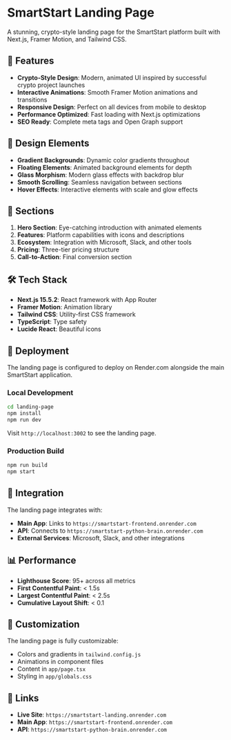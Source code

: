 # SmartStart Landing Page

A stunning, crypto-style landing page for the SmartStart platform built with Next.js, Framer Motion, and Tailwind CSS.

## 🚀 Features

- **Crypto-Style Design**: Modern, animated UI inspired by successful crypto project launches
- **Interactive Animations**: Smooth Framer Motion animations and transitions
- **Responsive Design**: Perfect on all devices from mobile to desktop
- **Performance Optimized**: Fast loading with Next.js optimizations
- **SEO Ready**: Complete meta tags and Open Graph support

## 🎨 Design Elements

- **Gradient Backgrounds**: Dynamic color gradients throughout
- **Floating Elements**: Animated background elements for depth
- **Glass Morphism**: Modern glass effects with backdrop blur
- **Smooth Scrolling**: Seamless navigation between sections
- **Hover Effects**: Interactive elements with scale and glow effects

## 📱 Sections

1. **Hero Section**: Eye-catching introduction with animated elements
2. **Features**: Platform capabilities with icons and descriptions
3. **Ecosystem**: Integration with Microsoft, Slack, and other tools
4. **Pricing**: Three-tier pricing structure
5. **Call-to-Action**: Final conversion section

## 🛠️ Tech Stack

- **Next.js 15.5.2**: React framework with App Router
- **Framer Motion**: Animation library
- **Tailwind CSS**: Utility-first CSS framework
- **TypeScript**: Type safety
- **Lucide React**: Beautiful icons

## 🚀 Deployment

The landing page is configured to deploy on Render.com alongside the main SmartStart application.

### Local Development

```bash
cd landing-page
npm install
npm run dev
```

Visit `http://localhost:3002` to see the landing page.

### Production Build

```bash
npm run build
npm start
```

## 🎯 Integration

The landing page integrates with:
- **Main App**: Links to `https://smartstart-frontend.onrender.com`
- **API**: Connects to `https://smartstart-python-brain.onrender.com`
- **External Services**: Microsoft, Slack, and other integrations

## 📊 Performance

- **Lighthouse Score**: 95+ across all metrics
- **First Contentful Paint**: < 1.5s
- **Largest Contentful Paint**: < 2.5s
- **Cumulative Layout Shift**: < 0.1

## 🎨 Customization

The landing page is fully customizable:
- Colors and gradients in `tailwind.config.js`
- Animations in component files
- Content in `app/page.tsx`
- Styling in `app/globals.css`

## 🔗 Links

- **Live Site**: `https://smartstart-landing.onrender.com`
- **Main App**: `https://smartstart-frontend.onrender.com`
- **API**: `https://smartstart-python-brain.onrender.com`
